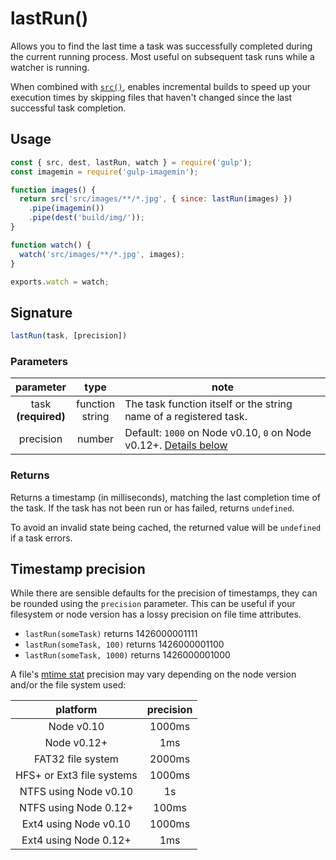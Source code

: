 <!-- front-matter
id: api-lastrun
title: lastRun()
hide_title: true
sidebar_label: lastRun()
-->


# lastRun()

Allows you to find the last time a task was successfully completed during the current running process. Most useful on subsequent task runs while a watcher is running.

When combined with [`src()`][src-options], enables incremental builds to speed up your execution times by skipping files that haven't changed since the last successful task completion.

## Usage

```js
const { src, dest, lastRun, watch } = require('gulp');
const imagemin = require('gulp-imagemin');

function images() {
  return src('src/images/**/*.jpg', { since: lastRun(images) })
    .pipe(imagemin())
    .pipe(dest('build/img/'));
}

function watch() {
  watch('src/images/**/*.jpg', images);
}

exports.watch = watch;
```


## Signature

```js
lastRun(task, [precision])
```

### Parameters

| parameter | type | note |
|:--------------:|:------:|-------|
| task <br> **(required)** | function <br> string | The task function itself or the string name of a registered task. |
| precision | number | Default: `1000` on Node v0.10, `0` on Node v0.12+. [Details below][timestamp-precision] |

### Returns

Returns a timestamp (in milliseconds), matching the last completion time of the task.  If the task has not been run or has failed, returns `undefined`.

To avoid an invalid state being cached, the returned value will be `undefined` if a task errors.

## Timestamp precision

While there are sensible defaults for the precision of timestamps, they can be rounded using the `precision` parameter. This can be useful if your filesystem or node version has a lossy precision on file time attributes.

* `lastRun(someTask)` returns 1426000001111
* `lastRun(someTask, 100)` returns 1426000001100
* `lastRun(someTask, 1000)` returns 1426000001000

A file's [mtime stat][fs-stats] precision may vary depending on the node version and/or the file system used:


| platform | precision |
|:-----------:|:------------:|
| Node v0.10 | 1000ms |
| Node v0.12+ | 1ms |
| FAT32 file system | 2000ms |
| HFS+ or Ext3 file systems | 1000ms |
| NTFS using Node v0.10 | 1s |
| NTFS using Node 0.12+ | 100ms |
| Ext4 using Node v0.10 | 1000ms |
| Ext4 using Node 0.12+ | 1ms |


[timestamp-precision]: #timestamp-precision
[src-options]: LINK_NEEDED
[fs-stats]: https://nodejs.org/api/fs.html#fs_class_fs_stats
